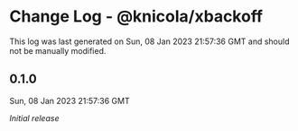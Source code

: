 # Change Log - @knicola/xbackoff

This log was last generated on Sun, 08 Jan 2023 21:57:36 GMT and should not be manually modified.

## 0.1.0
Sun, 08 Jan 2023 21:57:36 GMT

_Initial release_

